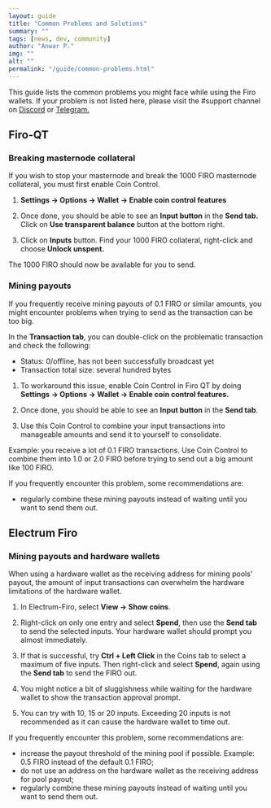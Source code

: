 ```yaml
---
layout: guide
title: "Common Problems and Solutions"
summary: ""
tags: [news, dev, community]
author: "Anwar P."
img: ""
alt: ""
permalink: "/guide/common-problems.html"
---
```


This guide lists the common problems you might face while using the Firo wallets. If your problem is not listed here, please visit the #support channel on [Discord](https://discord.com/invite/TGZPRbRT3Y) or [Telegram.](https://t.me/firoorg)

## Firo-QT

### Breaking masternode collateral

If you wish to stop your masternode and break the 1000 FIRO masternode collateral, you must first enable Coin Control.

1. **Settings -> Options -> Wallet -> Enable coin control features**

2. Once done, you should be able to see an **Input button** in the **Send tab.** Click on **Use transparent balance** button at the bottom right.

3. Click on **Inputs** button. Find your 1000 FIRO collateral, right-click and choose **Unlock unspent.**

The 1000 FIRO should now be available for you to send.

### Mining payouts

If you frequently receive mining payouts of 0.1 FIRO or similar amounts, you might encounter problems when trying to send as the transaction can be too big.

In the **Transaction tab**, you can double-click on the problematic transaction and check the following:
* Status: 0/offline, has not been successfully broadcast yet
* Transaction total size: several hundred bytes

1. To workaround this issue, enable Coin Control in Firo QT by doing **Settings -> Options -> Wallet -> Enable coin control features.**

2. Once done, you should be able to see an **Input button** in the **Send tab**. 

3. Use this Coin Control to combine your input transactions into manageable amounts and send it to yourself to consolidate.

Example: you receive a lot of 0.1 FIRO transactions. Use Coin Control to combine them into 1.0 or 2.0 FIRO before trying to send out a big amount like 100 FIRO.

If you frequently encounter this problem, some recommendations are:
* regularly combine these mining payouts instead of waiting until you want to send them out.

## Electrum Firo

### Mining payouts and hardware wallets

When using a hardware wallet as the receiving address for mining pools' payout, the amount of input transactions can overwhelm the hardware limitations of the hardware wallet.

1. In Electrum-Firo, select **View -> Show coins**. 
2. Right-click on only one entry and select **Spend**, then use the **Send tab** to send the selected inputs. Your hardware wallet should prompt you almost immediately.

3. If that is successful, try **Ctrl + Left Click** in the Coins tab to select a maximum of five inputs. Then right-click and select **Spend**, again using the **Send tab** to send the FIRO out.

4. You might notice a bit of sluggishness while waiting for the hardware wallet to show the transaction approval prompt.

5. You can try with 10, 15 or 20 inputs. Exceeding 20 inputs is not recommended as it can cause the hardware wallet to time out.

If you frequently encounter this problem, some recommendations are:
* increase the payout threshold of the mining pool if possible. Example: 0.5 FIRO instead of the default 0.1 FIRO;
* do not use an address on the hardware wallet as the receiving address for pool payout;
* regularly combine these mining payouts instead of waiting until you want to send them out.
